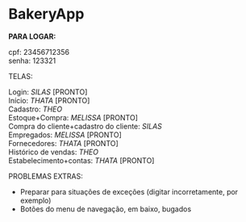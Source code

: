 # BakeryApp
**PARA LOGAR:** <br>

cpf: 23456712356 <br>
senha: 123321 <br>

TELAS:

Login: *SILAS* [PRONTO] <br>
Início: *THATA* [PRONTO] <br>
Cadastro: *THEO*    <br>
Estoque+Compra: *MELISSA* [PRONTO] <br>
Compra do cliente+cadastro do cliente: *SILAS* <br>
Empregados: *MELISSA* [PRONTO] <br>
Fornecedores: *THATA*  [PRONTO] <br>
Histórico de vendas: *THEO*   <br>
Estabelecimento+contas:  *THATA* [PRONTO] <br>

PROBLEMAS EXTRAS:
- Preparar para situações de exceções (digitar incorretamente, por exemplo) <br>
- Botões do menu de navegação, em baixo, bugados
